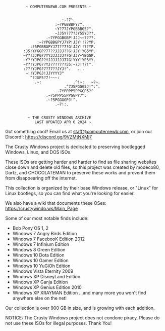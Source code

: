 ```
         ~ COMPUTERNEWB.COM PRESENTS ~
                                                  
                                                  
                        .:~?7^.                   
                      :~?PGBBBPY7^.               
                      ~Y?77JYPGBBBG5?^.           
                      ~JJ5Y?77?JY55YJ??.          
                  .~7YPGGBGBP!JJJ~~7???.          
              :~?YPGBBGPYJ7YP!JJY!!??YP.          
          .:?5PGBBGPYJ77??7?G!JJY!!7?YP.          
        :J5!YYGGP?77??JJJJ??G!JJY!YG5YP.          
        ~Y?!JJPG?7YYJJJJJJ??G!JJY~YBGGP.          
        ~Y?!YJPG??YJJJJJJJ77G!YYY!YP5YY.          
        ~Y?!YJPG??YJ????7??55:~7J!??!^.           
        :??!YJPG?7?77??JYJ!^.   ...               
         ~!!YJPGJ!JJYYYYJ^                        
           ^?JGP5?7!~~~:                          
             .~:              .^!~:   ~?~.        
                          .^7J5PGGG5J!^:^.        
                      .~7YPPPP5PPGGP5?^           
                  .~?5PPP55PPGGPY7^.              
                  .~?5PGGGGPJ!^.                  
                      .~7!:.                      
                                                  
                                                  
          ~ THE CRUSTY WINDOWS ARCHIVE 
             LAST UPDATED APR 6 2024 ~
```          
Got something cool? Email us at staff@computernewb.com, or join our Discord!: https://discord.gg/9VZMtNXMj7 

The Crusty Windows project is dedicated to preserving bootlegged Windows, Linux, and DOS ISOs.

These ISOs are getting harder and harder to find as file sharing websites close down and delete old files, 
so this project was created by modeco80, Dartz, and CHOCOLATEMAN to preserve these works and prevent them 
from disappearing off the internet.

This collection is organized by their base Windows release, or "Linux" for Linux bootlegs, so you can find
what you're looking for easier.

We also have a wiki that documents these OSes: https://crustywindo.ws/Main_Page 

Some of our most notable finds include:
- Bob Pony OS 1, 2
- Windows 7 Angry Birds Edition
- Windows 7 FacebooK Edition 2012
- Windows 7 Infinium Edition
- Windows 8 Green Edition
- Windows 10 Dota Edition
- Windows 10 Gamer Edition
- Windows 10 YuGiOh Edition
- Windows Vista Eternity 2009
- Windows XP DisneyLand Edition
- Windows XP Ganja Edition
- Windows XP Genius Edition 2010
- Windows XP XRAYMAN Edition
...and many more you won't find anywhere else on the net!

Our collection is over 900 GB in size, and is growing with each addition.

NOTICE: The Crusty Windows project does not condone piracy. Please do not use these ISOs for illegal purposes.
Thank You!
